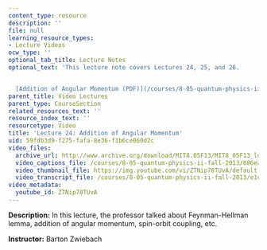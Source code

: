```yaml
---
content_type: resource
description: ''
file: null
learning_resource_types:
- Lecture Videos
ocw_type: ''
optional_tab_title: Lecture Notes
optional_text: 'This lecture note covers Lectures 24, 25, and 26.


  [Addition of Angular Momentum (PDF)](/courses/8-05-quantum-physics-ii-fall-2013/resources/mit8_05f13_chap_10)'
parent_title: Video Lectures
parent_type: CourseSection
related_resources_text: ''
resource_index_text: ''
resourcetype: Video
title: 'Lecture 24: Addition of Angular Momentum'
uid: 59fdb3d9-f275-fafa-8e36-f1b6ce060d2c
video_files:
  archive_url: http://www.archive.org/download/MIT8.05F13/MIT8_05F13_lec24_300k.mp4
  video_captions_file: /courses/8-05-quantum-physics-ii-fall-2013/886ea874c132527a84502586dfaa2c56_ZTNip78TUvA.vtt
  video_thumbnail_file: https://img.youtube.com/vi/ZTNip78TUvA/default.jpg
  video_transcript_file: /courses/8-05-quantum-physics-ii-fall-2013/e1c76bdee24c0e2b6254ca940afc939d_ZTNip78TUvA.pdf
video_metadata:
  youtube_id: ZTNip78TUvA
---
```


**Description:** In this lecture, the professor talked about Feynman-Hellman lemma, addition of angular momentum, spin-orbit coupling, etc.

**Instructor:** Barton Zwiebach